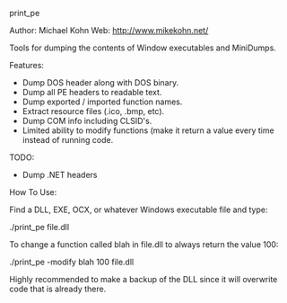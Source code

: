 
print_pe

Author: Michael Kohn
   Web: http://www.mikekohn.net/

Tools for dumping the contents of Window executables and MiniDumps.

Features:
* Dump DOS header along with DOS binary.
* Dump all PE headers to readable text.
* Dump exported / imported function names.
* Extract resource files (.ico, .bmp, etc).
* Dump COM info including CLSID's.
* Limited ability to modify functions (make it return a value every time
  instead of running code.

TODO:
* Dump .NET headers

How To Use:

Find a DLL, EXE, OCX, or whatever Windows executable file and type:

./print_pe file.dll

To change a function called blah in file.dll to always return the value 100:

./print_pe -modify blah 100 file.dll

Highly recommended to make a backup of the DLL since it will overwrite
code that is already there.

